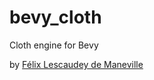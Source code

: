 # bevy_cloth

Cloth engine for Bevy

by [Félix Lescaudey de Maneville](https://linktree.com/ManevilleF)
